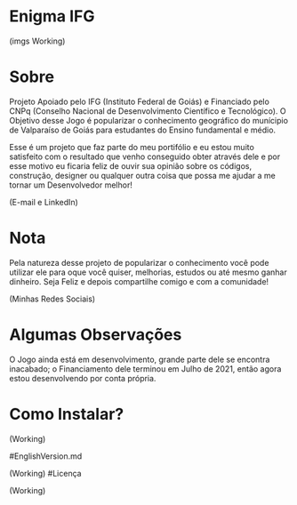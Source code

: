 # Enigma IFG

(imgs Working)

# Sobre

Projeto Apoiado pelo IFG (Instituto Federal de Goiás) e Financiado pelo CNPq (Conselho Nacional de Desenvolvimento Científico e Tecnológico).
O Objetivo desse Jogo é popularizar o conhecimento geográfico do munícipio de Valparaíso de Goiás para estudantes do Ensino fundamental e médio.

Esse é um projeto que faz parte do meu portifólio e eu estou muito satisfeito com o resultado que venho conseguido obter através dele e por esse motivo eu ficaria feliz de ouvir sua opinião sobre os códigos, construção, designer ou qualquer outra coisa que possa me ajudar a me tornar um Desenvolvedor melhor!

(E-mail e LinkedIn)

# Nota 

Pela natureza desse projeto de popularizar o conhecimento você pode utilizar ele para oque você quiser, melhorias, estudos ou até mesmo ganhar dinheiro. 
Seja Feliz e depois compartilhe comigo e com a comunidade!

(Minhas Redes Sociais)

# Algumas Observações 

O Jogo ainda está em desenvolvimento, grande parte dele se encontra inacabado; o Financiamento dele terminou em Julho de 2021, então agora estou desenvolvendo por conta própria.

# Como Instalar? 

(Working)

#EnglishVersion.md

(Working)
#Licença 

(Working)

